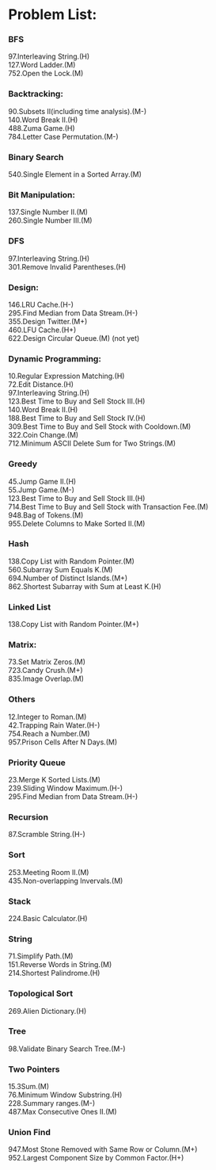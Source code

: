  # Problem List:  
 
### BFS
97.Interleaving String.(H)  
127.Word Ladder.(M)  
752.Open the Lock.(M)  
 
### Backtracking:  
90.Subsets II(including time analysis).(M-)  
140.Word Break II.(H)  
488.Zuma Game.(H)  
784.Letter Case Permutation.(M-)  

### Binary Search
540.Single Element in a Sorted Array.(M) 

### Bit Manipulation:
137.Single Number II.(M)  
260.Single Number III.(M)   

### DFS
97.Interleaving String.(H)  
301.Remove Invalid Parentheses.(H)  

### Design:
146.LRU Cache.(H-)   
295.Find Median from Data Stream.(H-)   
355.Design Twitter.(M+)  
460.LFU Cache.(H+)  
622.Design Circular Queue.(M) (not yet)   

### Dynamic Programming:
10.Regular Expression Matching.(H)  
72.Edit Distance.(H)  
97.Interleaving String.(H)  
123.Best Time to Buy and Sell Stock III.(H)  
140.Word Break II.(H)  
188.Best Time to Buy and Sell Stock IV.(H)  
309.Best Time to Buy and Sell Stock with Cooldown.(M)  
322.Coin Change.(M)  
712.Minimum ASCII Delete Sum for Two Strings.(M)   

### Greedy
45.Jump Game II.(H)  
55.Jump Game.(M-)  
123.Best Time to Buy and Sell Stock III.(H)  
714.Best Time to Buy and Sell Stock with Transaction Fee.(M)  
948.Bag of Tokens.(M)  
955.Delete Columns to Make Sorted II.(M)  

### Hash
138.Copy List with Random Pointer.(M)  
560.Subarray Sum Equals K.(M)  
694.Number of Distinct Islands.(M+)  
862.Shortest Subarray with Sum at Least K.(H)  

### Linked List
138.Copy List with Random Pointer.(M+)  

### Matrix:
73.Set Matrix Zeros.(M)   
723.Candy Crush.(M+)  
835.Image Overlap.(M)  

### Others
12.Integer to Roman.(M)  
42.Trapping Rain Water.(H-)  
754.Reach a Number.(M)  
957.Prison Cells After N Days.(M)   

### Priority Queue
23.Merge K Sorted Lists.(M)  
239.Sliding Window Maximum.(H-)    
295.Find Median from Data Stream.(H-)  

### Recursion
87.Scramble String.(H-)  

### Sort
253.Meeting Room II.(M)  
435.Non-overlapping Invervals.(M)  

### Stack
224.Basic Calculator.(H)  

### String
71.Simplify Path.(M)  
151.Reverse Words in String.(M)  
214.Shortest Palindrome.(H)

### Topological Sort
269.Alien Dictionary.(H)  

### Tree
98.Validate Binary Search Tree.(M-)  

### Two Pointers
15.3Sum.(M)  
76.Minimum Window Substring.(H)  
228.Summary ranges.(M-)  
487.Max Consecutive Ones II.(M)  

### Union Find
947.Most Stone Removed with Same Row or Column.(M+)  
952.Largest Component Size by Common Factor.(H+)  
  

   





